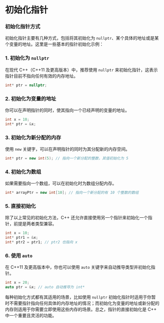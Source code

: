 # 初始化指针

### 初始化指针方式
初始化指针主要有几种方式，包括将其初始化为 `nullptr`、某个具体的地址或是某个变量的地址。这里是一些基本的指针初始化示例：

### 1. 初始化为 `nullptr`
在现代 C++（C++11 及更高版本）中，推荐使用 `nullptr` 来初始化指针，这表示指针目前不指向任何有效的内存地址。

```c++
int* ptr = nullptr;
```

### 2. 初始化为变量的地址
你可以在声明指针的同时，使其指向一个已经声明的变量的地址。

```c++
int x = 10;
int* ptr = &x;
```

### 3. 初始化为新分配的内存
使用 `new` 关键字，可以在声明指针的同时为其分配新的内存空间。

```c++
int* ptr = new int(5); // 指向一个新分配的整数，其值初始化为 5
```

### 4. 初始化为数组
如果需要指向一个数组，可以在初始化时为数组分配内存。

```c++
int* arrayPtr = new int[10]; // 指向一个新分配的有 10 个整数的数组
```

### 5. 直接初始化
除了以上常见的初始化方法，C++ 还允许直接使用另一个指针来初始化一个指针，前提是两者类型兼容。

```c++
int x = 10;
int* ptr1 = &x;
int* ptr2 = ptr1; // ptr2 也指向 x
```

### 6. 使用 `auto`
在 C++11 及更高版本中，你也可以使用 `auto` 关键字来自动推导类型并初始化指针。

```c++
int x = 20;
auto ptr = &x; // auto 自动推导为 int*
```

每种初始化方式都有其适用的场景，比如使用 `nullptr` 初始化指针时适用于你暂时不需要指针指向任何具体的内存地址的情况；而初始化为变量的地址或新分配的内存则适用于你需要立即使用这些内存的场景。总之，指针的直接初始化是 C++ 中一个重要且灵活的功能。